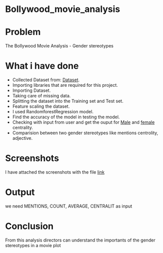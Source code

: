 # Bollywood_movie_analysis

# Problem

The Bollywood Movie Analysis - Gender stereotypes

#  What i have done
- Collected Dataset from: [Dataset](https://github.com/BollywoodData/Bollywood-Data).
- Importing libraries that are required for this project.
- Importing Dataset.
- Taking care of missing data.
- Splitting the dataset into the Training set and Test set.
- Feature scaling the dataset.
- I used RandomforestRegression model.
- Find the accuracy of the model in testing the model.
-  Checking with input from user and get the ouput for [Male](https://github.com/prashee04/Bollywood_movie_analysis/blob/main/final/male_centrality_rf.ipynb) and [female](https://github.com/prashee04/Bollywood_movie_analysis/blob/main/final/female_centrality_rf.ipynb) centrality.
- Comparision between two gender stereotypes like mentions centrolity, adjective.


# Screenshots
I have attached the screenshots with the file [link](https://github.com/prashee04/Bollywood_movie_analysis/tree/main/screenshots)

 
 # Output
 
 
we need MENTIONS, COUNT,	AVERAGE, CENTRALIT as input

# Conclusion
 
From this analysis directors can understand the importants of the gender stereotypes in a movie plot



